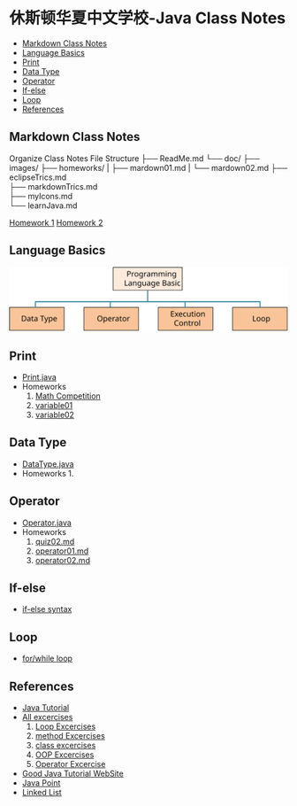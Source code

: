 <h1> 休斯顿华夏中文学校-Java Class Notes</h1>

- [Markdown Class Notes](#markdown-class-notes)
- [Language Basics](#language-basics)
- [Print](#print)
- [Data Type](#data-type)
- [Operator](#operator)
- [If-else](#if-else)
- [Loop](#loop)
- [References](#references)


## Markdown Class Notes
Organize Class Notes File Structure
<java root>
    ├── ReadMe.md
    └── doc/
         ├── images/
         ├── homeworks/
         |      ├── mardown01.md
         |      └── mardown02.md
         ├── eclipseTrics.md     
         ├── markdownTrics.md     
         ├── myIcons.md     
         └── learnJava.md     

[Homework 1](homeworks/markdown01.md)
[Homework 2](homeworks/markdown02.md)

## Language Basics
![](doc/images/LanguageBasics.svg)

## Print
* [Print.java](src/Print.java)
* Homeworks
  1. [Math Competition](homeworks/12023%20Harmoney%20School%20Houston.pdf)
  2. [variable01](homeworks/variable01.md)
  3. [variable02](homeworks/variable02.md)

## Data Type
* [DataType.java](src/DataType.java)
* Homeworks
    1. 
## Operator
* [Operator.java](src/Operator.java)
* Homeworks
    1. [quiz02.md](homeworks/quiz02.md)
    2. [operator01.md](homeworks/operator01.md)
    3. [operator02.md](homeworks/operator02.md)

## If-else
* [if-else syntax](src/IfElse.java)

## Loop
* [for/while loop](src/Loop.java)


## References
* [Java Tutorial](http://www.beginwithjava.com/java/)
* [All excercises]()
  1. [Loop Excercises](http://www.beginwithjava.com/java/loops/questions.html)
  2. [method Excercises](http://www.beginwithjava.com/java/methods/questions.html)
  3. [class excercises](http://math.hws.edu/eck/cs124/javanotes4/c5/exercises.html)
  4. [OOP Excercises](https://www3.ntu.edu.sg/home/ehchua/programming/java/J3f_OOPExercises.html)
  5. [Operator Excercise](https://docs.oracle.com/javase/tutorial/java/nutsandbolts/QandE/questions_operators.html)
* [Good Java Tutorial WebSite](https://beginnersbook.com/2014/07/how-to-sort-a-treemap-by-value-in-java/)
* [Java Point](https://www.javatpoint.com/java-tutorial)
* [Linked List](https://www.javatpoint.com/singly-linked-list-vs-doubly-linked-list)